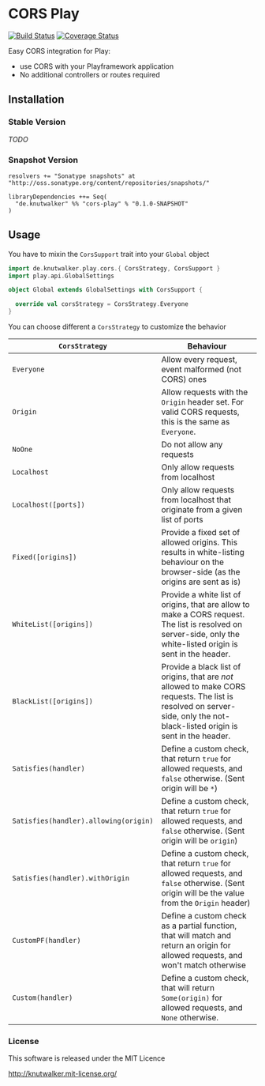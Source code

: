 # CORS Play

[![Build Status](https://travis-ci.org/knutwalker/cors-play.png?branch=master)](https://travis-ci.org/knutwalker/cors-play)
[![Coverage Status](https://coveralls.io/repos/knutwalker/cors-play/badge.png?branch=master)](https://coveralls.io/r/knutwalker/cors-play?branch=master)


Easy CORS integration for Play:

 - use CORS with your Playframework application
 - No additional controllers or routes required


## Installation

### Stable Version

_TODO_

### Snapshot Version

    resolvers += "Sonatype snapshots" at "http://oss.sonatype.org/content/repositories/snapshots/"

    libraryDependencies ++= Seq(
      "de.knutwalker" %% "cors-play" % "0.1.0-SNAPSHOT"
    )


## Usage

You have to mixin the `CorsSupport` trait into your `Global` object

```scala
import de.knutwalker.play.cors.{ CorsStrategy, CorsSupport }
import play.api.GlobalSettings

object Global extends GlobalSettings with CorsSupport {

  override val corsStrategy = CorsStrategy.Everyone
}
```

You can choose different a `CorsStrategy` to customize the behavior

`CorsStrategy` | Behaviour
-------------- | -------------
`Everyone`     | Allow every request, event malformed (not CORS) ones
`Origin`       | Allow requests with the `Origin` header set. For valid CORS requests, this is the same as `Everyone`.
`NoOne`        | Do not allow any requests
`Localhost`    | Only allow requests from localhost
`Localhost([ports])`   | Only allow requests from localhost that originate from a given list of ports
`Fixed([origins])`     | Provide a fixed set of allowed origins. This results in white-listing behaviour on the browser-side (as the origins are sent as is)
`WhiteList([origins])` | Provide a white list of origins, that are allow to make a CORS request. The list is resolved on server-side, only the white-listed origin is sent in the header.
`BlackList([origins])` | Provide a black list of origins, that are *not* allowed to make CORS requests. The list is resolved on server-side, only the not-black-listed origin is sent in the header.
`Satisfies(handler)`    | Define a custom check, that return `true` for allowed requests, and `false` otherwise. (Sent origin will be `*`)
`Satisfies(handler).allowing(origin)` | Define a custom check, that return `true` for allowed requests, and `false` otherwise. (Sent origin will be `origin`)
`Satisfies(handler).withOrigin`       | Define a custom check, that return `true` for allowed requests, and `false` otherwise. (Sent origin will be the value from the `Origin` header)
`CustomPF(handler)`   | Define a custom check as a partial function, that will match and return an origin for allowed requests, and won't match otherwise
`Custom(handler)`     | Define a custom check, that will return `Some(origin)` for allowed requests, and `None` otherwise.


### License

This software is released under the MIT Licence

http://knutwalker.mit-license.org/
